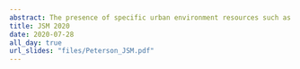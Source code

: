 ```yaml
---
abstract: The presence of specific urban environment resources such as food vendors and recreation centers may impact diet and physical activity, thereby affecting the subsequent risk of important health conditions like cardiovascular disease. The relevant distance or spatial scale, at which theses resources impact subjects has been an area of active research for some time now. However, most approaches have focused on identifying a population level spatial scale even though it is understood that these resources likely affect different members of a population differently. In order to identify this heterogenous effect we adapt the common functional regression framework by placing a dirichlet process prior on the regression coefficients. We demonstrate this modeling approach using data from the California Department of Education and U.S. census for outcome and socio-economic covariate measures. We use a proprietary source for the built environment data.
title: JSM 2020
date: 2020-07-28
all_day: true 
url_slides: "files/Peterson_JSM.pdf"
---
```


